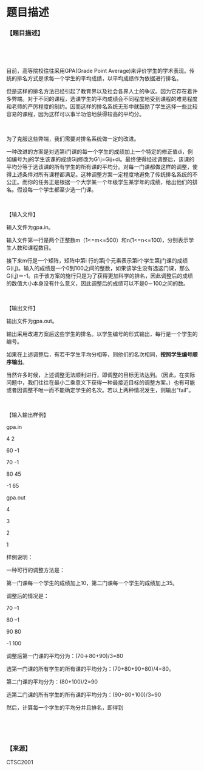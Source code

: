 # 题目描述


<h3>
【题目描述】
</h3>
<p>
<br/>
</p>
<p>
<br/>
</p>
<p>
目前，高等院校往往采用GPA(Grade Point Average)来评价学生的学术表现。传统的排名方式是求每一个学生的平均成绩，以平均成绩作为依据进行排名。
</p>
<p>
但是这样的排名方法已经引起了教育界以及社会各界人士的争议。因为它存在着许多弊端。对于不同的课程，选课学生的平均成绩会不同程度地受到课程的难易程度和老师的严厉程度的制约。因而这样的排名系统无形中就鼓励了学生选择一些比较容易的课程，因为这样可以事半功倍地获得较高的平均分。
</p>
<p>
<br/>
</p>
<p>
为了克服这些弊端，我们需要对排名系统做一定的改进。
</p>
<p>
一种改进的方案是对选第i门课的每一个学生的成绩加上一个特定的修正值di，例如编号为j的学生该课的成绩Gij修改为G’ij=Gij+di。最终使得经过调整后，该课的平均分等于选该课的所有学生的所有课的平均分。对每一门课都做这样的调整，使得上述条件对所有课程都满足。这种调整方案一定程度地避免了传统排名系统的不公正。而你的任务正是根据一个大学某一个年级学生某学年的成绩，给出他们的排名。假设每一个学生都至少选一门课。
</p>
<p>
<br/>
</p>
<p>
【输入文件】
</p>
<p>
输入文件为gpa.in。
</p>
<p>
输入文件第一行是两个正整数m（1&lt;=m&lt;=500）和n(1&lt;=n&lt;=100)，分别表示学生人数和课程数目。
</p>
<p>
接下来m行是一个矩阵，矩阵中第i 行的第j个元素表示第i个学生第j门课的成绩G(i,j)。输入的成绩是一个0到100之间的整数，如果该学生没有选这门课，那么G(i,j)＝-1。由于该方案的施行只是为了获得更加科学的排名，因此调整后的成绩的数值大小本身没有什么意义，因此调整后的成绩可以不是0－100之间的数。
</p>
<p>
<br/>
</p>
<p>
【输出文件】
</p>
<p>
输出文件为gpa.out。
</p>
<p>
输出采用改进方案后这些学生的排名。以学生编号的形式输出，每行是一个学生的编号。
</p>
<p>
如果在上述调整后，有若干学生平均分相等，则他们的名次相同，<strong>按照学生编号顺序输出</strong>。
</p>
<p>
当然许多时候，上述调整无法顺利进行，即调整的目标无法达到。（因此，在实际问题中，我们往往在最小二乘意义下获得一种最接近目标的调整方案。）也有可能或者因调整不唯一而不能确定学生的名次。若以上两种情况发生，则输出“fail”。
</p>
<p>
<br/>
</p>
<p>
【输入输出样例】
</p>
<p>
gpa.in
</p>
<p>
4 2
</p>
<p>
60 -1
</p>
<p>
70 -1
</p>
<p>
80 45
</p>
<p>
-1 65
</p>
<p>
gpa.out
</p>
<p>
4
</p>
<p>
3
</p>
<p>
2
</p>
<p>
1
</p>
<p>
样例说明：
</p>
<p>
一种可行的调整方法是：
</p>
<p>
第一门课每一个学生的成绩加上10，第二门课每一个学生的成绩加上35。
</p>
<p>
调整后的情况是：
</p>
<p>
70 –1
</p>
<p>
80 –1
</p>
<p>
90 80
</p>
<p>
-1 100
</p>
<p>
调整后第一门课的平均分为：(70＋80+90)/3=80
</p>
<p>
选第一门课的所有学生的所有课的平均分为：(70+80+90+80)/4=80。
</p>
<p>
第二门课的平均分为：(80+100)/2=90
</p>
<p>
选第二门课的所有学生的所有课的平均分为：(90+80+100)/3=90
</p>
<p>
然后，计算每一个学生的平均分并且排名，即得到
</p>
<p>
<br/>
</p>
<br/>
<h3>
【来源】
</h3>
<p>
CTSC2001
</p>
